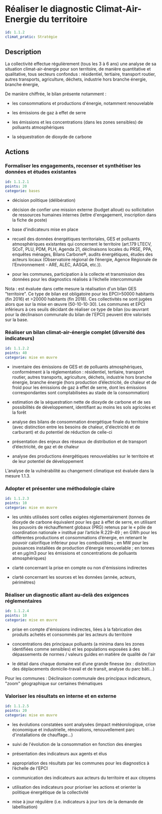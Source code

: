 # Réaliser le diagnostic Climat-Air-Energie du territoire
```yaml
id: 1.1.2
climat_pratic: Stratégie
```
## Description
La collectivité effectue régulièrement (tous les 3 à 6 ans) une analyse de sa situation climat-air-énergie pour son territoire, de manière quantitative et qualitative, tous secteurs confondus : résidentiel, tertiaire, transport routier, autres transports, agriculture, déchets, industrie hors branche énergie, branche énergie,

De manière chiffrée, le bilan présente notamment :

- les consommations et productions d'énergie, notamment renouvelable

- les émissions de gaz à effet de serre

- les émissions et les concentrations (dans les zones sensibles) de polluants atmosphériques

- la séquestration de dioxyde de carbone



## Actions
### Formaliser les engagements, recenser et synthétiser les données et études existantes
```yaml
id: 1.1.2.1
points: 20
categorie: bases
```
- décision politique (délibération)

- décision de confier une mission externe (budget alloué) ou sollicitation de ressources humaines internes (lettre d'engagement, inscription dans la fiche de poste)

- base d'indicateurs mise en place

- recueil des données énergétiques territoriales, GES et polluants atmosphériques existantes qui concernent le territoire (art.179 LTECV, SCoT, PLU, PDM, PLH, Agenda 21, déclinaisons locales du PRSE, PPA, enquêtes ménages, Bilans Carbone®, audits énergétiques, études des acteurs locaux (Observatoire régional de l’énergie, Agence Régionale de l’Environnement - ARE, ALEC, AASQA, etc.)).

- pour les communes, participation à la collecte et transmission des données pour les diagnostics réalisés à l’échelle intercommunale

Nota : est évaluée dans cette mesure la réalisation d'un bilan GES "territoire". Ce type de bilan est obligatoire pour les EPCI>50000 habitants (fin 2016) et >20000 habitants (fin 2018). Ces collectivités ne sont jugées alors que sur la mise en œuvre (50-10-10-30).  Les communes et EPCI inférieurs à ces seuils décidant de réaliser ce type de bilan (ou œuvrant pour la déclinaison communale du bilan de l'EPCI) peuvent être valorisés sur la base.






### Réaliser un bilan climat-air-énergie complet (diversité des indicateurs)
```yaml
id: 1.1.2.2
points: 40
categorie: mise en œuvre
```
- inventaire des émissions de GES et de polluants atmosphériques, conformément à la réglementation : résidentiel, tertiaire, transport routier, autres transports, agriculture, déchets, industrie hors branche énergie, branche énergie (hors production d’électricité, de chaleur et de froid pour les émissions de gaz à effet de serre, dont les émissions correspondantes sont comptabilisées au stade de la consommation)

- estimation de la séquestration nette de dioxyde de carbone et de ses possibilités de développement, identifiant au moins les sols agricoles et la forêt

- analyse des bilans de consommation énergétique finale du territoire (avec distinction entre les besoins de chaleur, d'électricité et de carburant) et du potentiel de réduction de celle-ci 

- présentation des enjeux des réseaux de distribution et de transport d’électricité, de gaz et de chaleur 

- analyse des productions énergétiques renouvelables sur le territoire et de leur potentiel de développement

L’analyse de la vulnérabilité au changement climatique est évaluée dans la mesure 1.1.3.




### Adopter et présenter une méthodologie claire
```yaml
id: 1.1.2.3
points: 10
categorie: mise en œuvre
```
- les unités utilisées sont celles exigées réglementairement (tonnes de dioxyde de carbone équivalent pour les gaz à effet de serre, en utilisant les pouvoirs de réchauffement globaux (PRG) retenus par le « pôle de coordination nationale » institué par l’article R.229-49 ; en GWh pour les différentes productions et consommations d’énergie, en retenant le pouvoir calorifique inférieur pour les combustibles ; en MW pour les puissances installées de production d’énergie renouvelable ; en tonnes et en μg/m3 pour les émissions et concentrations de polluants atmosphériques)

- clarté concernant la prise en compte ou non d'émissions indirectes

- clarté concernant les sources et les données (année, acteurs, périmètres)




### Réaliser un diagnostic allant au-delà des exigences réglementaires
```yaml
id: 1.1.2.4
points: 10
categorie: mise en œuvre
```
- prise en compte d'émissions indirectes, liées à la fabrication des produits achetés et consommés par les acteurs du territoire

- concentrations des principaux polluants (a minima dans les zones identifiées comme sensibles) et les populations exposées à des dépassements de normes / valeurs guides en matière de qualité de l'air

- le détail dans chaque domaine est d’une grande finesse (ex : distinction des déplacements domicile-travail et de transit, analyse du parc bâti…)

Pour les communes : Déclinaison communale des principaux indicateurs, "zoom" géographique sur certaines thématiques




### Valoriser les résultats en interne et en externe
```yaml
id: 1.1.2.5
points: 20
categorie: mise en œuvre
```
- les évolutions constatées sont analysées (impact météorologique, crise économique et industrielle, rénovations, renouvellement parc d'installations de chauffage...)

- suivi de l'évolution de la consommation en fonction des énergies

- présentation des indicateurs aux agents et élus

- appropriation des résultats par les communes pour les diagnostics à l’échelle de l’EPCI

- communication des indicateurs aux acteurs du territoire et aux citoyens

- utilisation des indicateurs pour prioriser les actions et orienter la politique énergétique de la collectivité

- mise à jour régulière (i.e. indicateurs à jour lors de la demande de labellisation)





